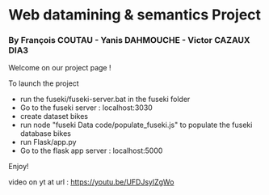 # Web datamining & semantics Project

### By François COUTAU - Yanis DAHMOUCHE - Victor CAZAUX   DIA3

Welcome on our project page !

To launch the project
- run the fuseki/fuseki-server.bat in the fuseki folder 
- Go to the fuseki server : localhost:3030 
- create dataset bikes
- run node "fuseki Data code/populate_fuseki.js" to populate the fuseki database bikes 
- run Flask/app.py
- Go to the flask app server : localhost:5000

Enjoy! 

video on yt at url : https://youtu.be/UFDJsylZgWo
